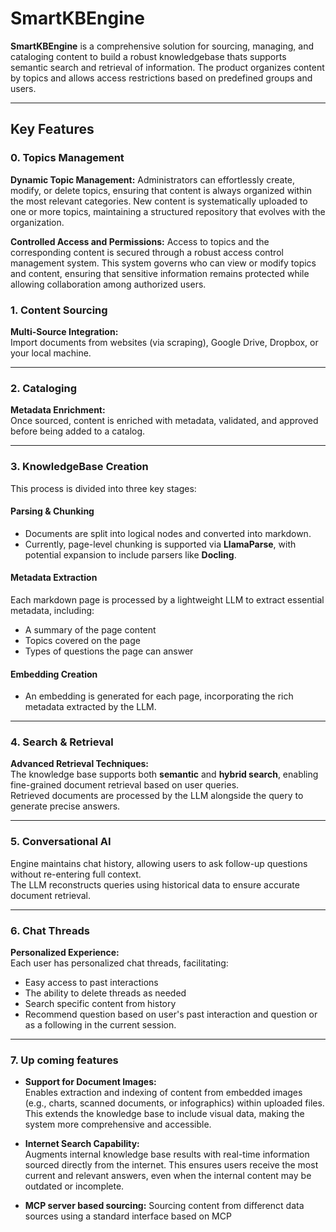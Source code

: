 # SmartKBEngine

**SmartKBEngine** is a comprehensive solution for sourcing, managing, and cataloging content to build a robust knowledgebase thats supports semantic search and retrieval of information. The product organizes content by topics and allows access restrictions based on predefined groups and users.

---

## Key Features

### 0. Topics Management

**Dynamic Topic Management:**
Administrators can effortlessly create, modify, or delete topics, ensuring that content is always organized within the most relevant categories. New content is systematically uploaded to one or more topics, maintaining a structured repository that evolves with the organization.

**Controlled Access and Permissions:**
Access to topics and the corresponding content is secured through a robust access control management system. This system governs who can view or modify topics and content, ensuring that sensitive information remains protected while allowing collaboration among authorized users.

### 1. Content Sourcing

**Multi-Source Integration:**  
Import documents from websites (via scraping), Google Drive, Dropbox, or your local machine.

---

### 2. Cataloging

**Metadata Enrichment:**  
Once sourced, content is enriched with metadata, validated, and approved before being added to a catalog.

---

### 3. KnowledgeBase Creation

This process is divided into three key stages:

#### Parsing & Chunking
- Documents are split into logical nodes and converted into markdown.
- Currently, page-level chunking is supported via **LlamaParse**, with potential expansion to include parsers like **Docling**.

#### Metadata Extraction
Each markdown page is processed by a lightweight LLM to extract essential metadata, including:
- A summary of the page content
- Topics covered on the page
- Types of questions the page can answer

#### Embedding Creation
- An embedding is generated for each page, incorporating the rich metadata extracted by the LLM.

---

### 4. Search & Retrieval

**Advanced Retrieval Techniques:**  
The knowledge base supports both **semantic** and **hybrid search**, enabling fine-grained document retrieval based on user queries.  
Retrieved documents are processed by the LLM alongside the query to generate precise answers.

---

### 5. Conversational AI
Engine maintains chat history, allowing users to ask follow-up questions without re-entering full context.  
The LLM reconstructs queries using historical data to ensure accurate document retrieval.

---

### 6. Chat Threads

**Personalized Experience:**  
Each user has personalized chat threads, facilitating:
- Easy access to past interactions
- The ability to delete threads as needed
- Search specific content from history
- Recommend question based on user's past interaction and question or as a following in the current session.

---

### 7. Up coming features
- **Support for Document Images:**  
  Enables extraction and indexing of content from embedded images (e.g., charts, scanned documents, or infographics) within uploaded files. This extends the knowledge base to include visual data, making the system more comprehensive and accessible.

- **Internet Search Capability:**  
  Augments internal knowledge base results with real-time information sourced directly from the internet. This ensures users receive the most current and relevant answers, even when the internal content may be outdated or incomplete.

- **MCP server based sourcing:**
  Sourcing content from differenct data sources using a standard interface based on MCP  


